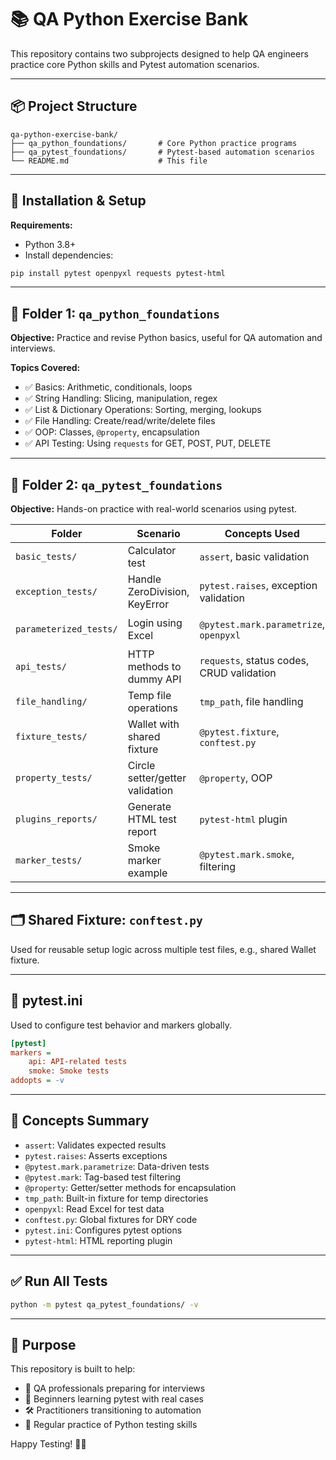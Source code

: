 
# 📚 QA Python Exercise Bank

This repository contains two subprojects designed to help QA engineers practice core Python skills and Pytest automation scenarios.

---

## 📦 Project Structure

```
qa-python-exercise-bank/
├── qa_python_foundations/       # Core Python practice programs
├── qa_pytest_foundations/       # Pytest-based automation scenarios
└── README.md                    # This file
```

---

## 🔧 Installation & Setup

**Requirements:**
- Python 3.8+
- Install dependencies:

```bash
pip install pytest openpyxl requests pytest-html
```

---

## 📁 Folder 1: `qa_python_foundations`

**Objective:** Practice and revise Python basics, useful for QA automation and interviews.

**Topics Covered:**
- ✅ Basics: Arithmetic, conditionals, loops
- ✅ String Handling: Slicing, manipulation, regex
- ✅ List & Dictionary Operations: Sorting, merging, lookups
- ✅ File Handling: Create/read/write/delete files
- ✅ OOP: Classes, `@property`, encapsulation
- ✅ API Testing: Using `requests` for GET, POST, PUT, DELETE

---

## 📁 Folder 2: `qa_pytest_foundations`

**Objective:** Hands-on practice with real-world scenarios using pytest.

| Folder               | Scenario                        | Concepts Used                            | Run Command                                                      |
|----------------------|----------------------------------|-------------------------------------------|------------------------------------------------------------------|
| `basic_tests/`       | Calculator test                  | `assert`, basic validation                | `pytest basic_tests/test_calculator.py -v`                       |
| `exception_tests/`   | Handle ZeroDivision, KeyError    | `pytest.raises`, exception validation     | `pytest exception_tests/test_exceptions.py -v`                   |
| `parameterized_tests/` | Login using Excel             | `@pytest.mark.parametrize`, `openpyxl`    | `pytest parameterized_tests/test_login_excel.py -v`              |
| `api_tests/`         | HTTP methods to dummy API        | `requests`, status codes, CRUD validation | `pytest api_tests/test_api_http_methods.py -v`                   |
| `file_handling/`     | Temp file operations             | `tmp_path`, file handling                 | `pytest file_handling/test_temp_file.py -v`                      |
| `fixture_tests/`     | Wallet with shared fixture       | `@pytest.fixture`, `conftest.py`          | `pytest fixture_tests/test_wallet.py -v`                         |
| `property_tests/`    | Circle setter/getter validation  | `@property`, OOP                          | `pytest property_tests/test_circle.py -v`                        |
| `plugins_reports/`   | Generate HTML test report        | `pytest-html` plugin                      | `pytest plugins_reports/test_with_plugins.py --html=report.html`|
| `marker_tests/`      | Smoke marker example             | `@pytest.mark.smoke`, filtering           | `pytest -m smoke`                                                |

---

## 🗂️ Shared Fixture: `conftest.py`

Used for reusable setup logic across multiple test files, e.g., shared Wallet fixture.

---

## 🧪 pytest.ini

Used to configure test behavior and markers globally.

```ini
[pytest]
markers =
    api: API-related tests
    smoke: Smoke tests
addopts = -v
```

---

## 🔁 Concepts Summary

- `assert`: Validates expected results
- `pytest.raises`: Asserts exceptions
- `@pytest.mark.parametrize`: Data-driven tests
- `@pytest.mark`: Tag-based test filtering
- `@property`: Getter/setter methods for encapsulation
- `tmp_path`: Built-in fixture for temp directories
- `openpyxl`: Read Excel for test data
- `conftest.py`: Global fixtures for DRY code
- `pytest.ini`: Configures pytest options
- `pytest-html`: HTML reporting plugin

---

## ✅ Run All Tests

```bash
python -m pytest qa_pytest_foundations/ -v
```

---

## 🎯 Purpose

This repository is built to help:
- 📘 QA professionals preparing for interviews
- 🧪 Beginners learning pytest with real cases
- 🛠️ Practitioners transitioning to automation
- 🔁 Regular practice of Python testing skills

Happy Testing! 🧪🚀
